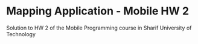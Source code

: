 # Mapping Application - Mobile HW 2

Solution to HW 2 of the Mobile Programming course in Sharif University of Technology

